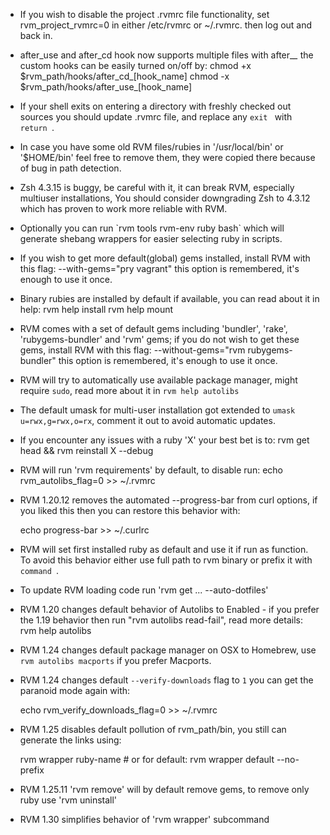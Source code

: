   * If you wish to disable the project .rvmrc file functionality, set
    rvm_project_rvmrc=0 in either /etc/rvmrc or ~/.rvmrc.
    then log out and back in.

  * after_use and after_cd hook now supports multiple files with after_*_*
    the custom hooks can be easily turned on/off by:
      chmod +x $rvm_path/hooks/after_cd_[hook_name]
      chmod -x $rvm_path/hooks/after_use_[hook_name]

  * If your shell exits on entering a directory with freshly checked out sources
    you should update .rvmrc file, and replace any `exit ` with `return `.

  * In case you have some old RVM files/rubies in '/usr/local/bin' or '$HOME/bin' feel free to remove them,
    they were copied there because of bug in path detection.

  * Zsh 4.3.15 is buggy, be careful with it, it can break RVM, especially multiuser installations,
    You should consider downgrading Zsh to 4.3.12 which has proven to work more reliable with RVM.

  * Optionally you can run \`rvm tools rvm-env ruby bash\` which will generate
    shebang wrappers for easier selecting ruby in scripts.

  * If you wish to get more default(global) gems installed, install RVM with this flag: --with-gems="pry vagrant"
    this option is remembered, it's enough to use it once.

  * Binary rubies are installed by default if available, you can read about it in help:
      rvm help install
      rvm help mount

  * RVM comes with a set of default gems including 'bundler', 'rake', 'rubygems-bundler' and 'rvm' gems;
    if you do not wish to get these gems, install RVM with this flag: --without-gems="rvm rubygems-bundler"
    this option is remembered, it's enough to use it once.

  * RVM will try to automatically use available package manager, might require `sudo`,
    read more about it in `rvm help autolibs`

  * The default umask for multi-user installation got extended to `umask u=rwx,g=rwx,o=rx`,
    comment it out to avoid automatic updates.

  * If you encounter any issues with a ruby 'X' your best bet is to:
      rvm get head && rvm reinstall X --debug

  * RVM will run 'rvm requirements' by default, to disable run:
      echo rvm_autolibs_flag=0 >> ~/.rvmrc

  * RVM 1.20.12 removes the automated --progress-bar from curl options,
    if you liked this then you can restore this behavior with:

      echo progress-bar >> ~/.curlrc

  * RVM will set first installed ruby as default and use it if run as function.
    To avoid this behavior either use full path to rvm binary or prefix it with `command `.

  * To update RVM loading code run 'rvm get ... --auto-dotfiles'

  * RVM 1.20 changes default behavior of Autolibs to Enabled - if you prefer the 1.19 behavior
    then run "rvm autolibs read-fail", read more details: rvm help autolibs

  * RVM 1.24 changes default package manager on OSX to Homebrew,
    use `rvm autolibs macports` if you prefer Macports.

  * RVM 1.24 changes default `--verify-downloads` flag to `1` you can get the paranoid mode again with:

      echo rvm_verify_downloads_flag=0 >> ~/.rvmrc

  * RVM 1.25 disables default pollution of rvm_path/bin, you still can generate the links using:

      rvm wrapper ruby-name           # or for default:
      rvm wrapper default --no-prefix

  * RVM 1.25.11 'rvm remove' will by default remove gems, to remove only ruby use 'rvm uninstall'

  * RVM 1.30 simplifies behavior of 'rvm wrapper' subcommand

